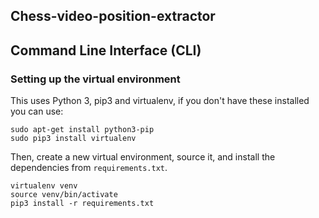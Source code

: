 Chess-video-position-extractor
---
## Command Line Interface (CLI)

### Setting up the virtual environment

This uses Python 3, pip3 and virtualenv, if you don't have these installed you can use:

```
sudo apt-get install python3-pip
sudo pip3 install virtualenv
```

Then, create a new virtual environment, source it, and install the dependencies from `requirements.txt`.

```
virtualenv venv
source venv/bin/activate
pip3 install -r requirements.txt 
```
